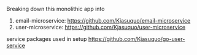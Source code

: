 Breaking down this monolithic app into 
1. email-microservice: https://github.com/Kjasuquo/email-microservice
2. user-microservice: https://github.com/Kjasuquo/user-microservice


service packages used in setup https://github.com/Kjasuquo/go-user-service